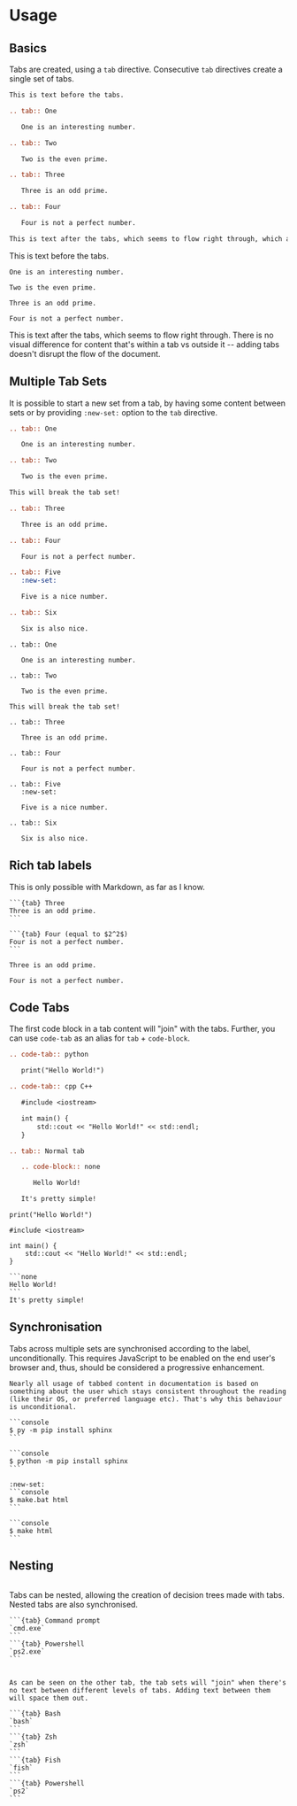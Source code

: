 # Usage

## Basics

Tabs are created, using a `tab` directive. Consecutive `tab` directives create a single set of tabs.

```rst
This is text before the tabs.

.. tab:: One

   One is an interesting number.

.. tab:: Two

   Two is the even prime.

.. tab:: Three

   Three is an odd prime.

.. tab:: Four

   Four is not a perfect number.

This is text after the tabs, which seems to flow right through, which avoids breaking the flow of the document.
```

This is text before the tabs.

```{tab} One
One is an interesting number.
```

```{tab} Two
Two is the even prime.
```

```{tab} Three
Three is an odd prime.
```

```{tab} Four
Four is not a perfect number.
```

This is text after the tabs, which seems to flow right through. There is no visual difference for content that's within a tab vs outside it -- adding tabs doesn't disrupt the flow of the document.

## Multiple Tab Sets

It is possible to start a new set from a tab, by having some content between sets or by providing `:new-set:` option to the `tab` directive.

```rst
.. tab:: One

   One is an interesting number.

.. tab:: Two

   Two is the even prime.

This will break the tab set!

.. tab:: Three

   Three is an odd prime.

.. tab:: Four

   Four is not a perfect number.

.. tab:: Five
   :new-set:

   Five is a nice number.

.. tab:: Six

   Six is also nice.
```

```{eval-rst}
.. tab:: One

   One is an interesting number.

.. tab:: Two

   Two is the even prime.

This will break the tab set!

.. tab:: Three

   Three is an odd prime.

.. tab:: Four

   Four is not a perfect number.

.. tab:: Five
   :new-set:

   Five is a nice number.

.. tab:: Six

   Six is also nice.
```

## Rich tab labels

This is only possible with Markdown, as far as I know.

````
```{tab} Three
Three is an odd prime.
```

```{tab} Four (equal to $2^2$)
Four is not a perfect number.
```
````

```{tab} Three
Three is an odd prime.
```

```{tab} Four (equal to $2^2$)
Four is not a perfect number.
```

## Code Tabs

The first code block in a tab content will "join" with the tabs. Further, you can use `code-tab` as an alias for `tab` + `code-block`.

```rst
.. code-tab:: python

   print("Hello World!")

.. code-tab:: cpp C++

   #include <iostream>

   int main() {
       std::cout << "Hello World!" << std::endl;
   }

.. tab:: Normal tab

   .. code-block:: none

      Hello World!

   It's pretty simple!
```

```{code-tab} python
print("Hello World!")
```

```{code-tab} cpp C++
#include <iostream>

int main() {
    std::cout << "Hello World!" << std::endl;
}
```

````{tab} Normal tab
```none
Hello World!
```
It's pretty simple!
````

## Synchronisation

Tabs across multiple sets are synchronised according to the label, unconditionally. This requires JavaScript to be enabled on the end user's browser and, thus, should be considered a progressive enhancement.

```{hint}
Nearly all usage of tabbed content in documentation is based on something about the user which stays consistent throughout the reading (like their OS, or preferred language etc). That's why this behaviour is unconditional.
```

````{tab} Windows
```console
$ py -m pip install sphinx
```
````

````{tab} Unix (MacOS / Linux)
```console
$ python -m pip install sphinx
```
````

````{tab} Windows
:new-set:
```console
$ make.bat html
```
````

````{tab} Unix (MacOS / Linux)
```console
$ make html
```
````

## Nesting

```{versionadded} 2020.04.11.beta8

```

Tabs can be nested, allowing the creation of decision trees made with
tabs. Nested tabs are also synchronised.

````{tab} Windows
```{tab} Command prompt
`cmd.exe`
```
```{tab} Powershell
`ps2.exe`
```
````

````{tab} Unix (MacOS / Linux)

As can be seen on the other tab, the tab sets will "join" when there's
no text between different levels of tabs. Adding text between them
will space them out.

```{tab} Bash
`bash`
```
```{tab} Zsh
`zsh`
```
```{tab} Fish
`fish`
```
```{tab} Powershell
`ps2`
```
````
